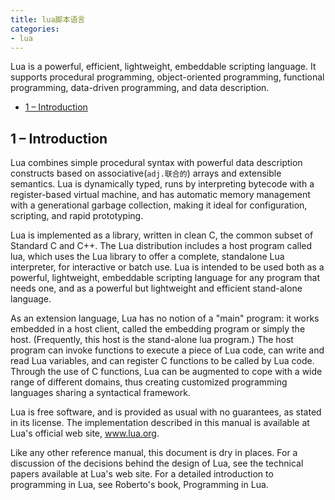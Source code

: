 ```yaml
---
title: lua脚本语言
categories:
- lua
---
```


Lua is a powerful, efficient, lightweight, embeddable scripting language. It supports procedural programming, object-oriented programming, functional programming, data-driven programming, and data description.

<!-- more -->

<!-- toc -->

- [1 – Introduction](#1--introduction)

## 1 – Introduction

Lua combines simple procedural syntax with powerful data description constructs based on associative(`adj.联合的`) arrays and extensible semantics. Lua is dynamically typed, runs by interpreting bytecode with a register-based virtual machine, and has automatic memory management with a generational garbage collection, making it ideal for configuration, scripting, and rapid prototyping.

Lua is implemented as a library, written in clean C, the common subset of Standard C and C++. The Lua distribution includes a host program called lua, which uses the Lua library to offer a complete, standalone Lua interpreter, for interactive or batch use. Lua is intended to be used both as a powerful, lightweight, embeddable scripting language for any program that needs one, and as a powerful but lightweight and efficient stand-alone language.

As an extension language, Lua has no notion of a "main" program: it works embedded in a host client, called the embedding program or simply the host. (Frequently, this host is the stand-alone lua program.) The host program can invoke functions to execute a piece of Lua code, can write and read Lua variables, and can register C functions to be called by Lua code. Through the use of C functions, Lua can be augmented to cope with a wide range of different domains, thus creating customized programming languages sharing a syntactical framework.

Lua is free software, and is provided as usual with no guarantees, as stated in its license. The implementation described in this manual is available at Lua's official web site, www.lua.org.

Like any other reference manual, this document is dry in places. For a discussion of the decisions behind the design of Lua, see the technical papers available at Lua's web site. For a detailed introduction to programming in Lua, see Roberto's book, Programming in Lua.